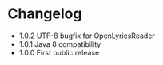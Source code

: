 # Changelog
- 1.0.2 UTF-8 bugfix for OpenLyricsReader
- 1.0.1 Java 8 compatibility
- 1.0.0 First public release
